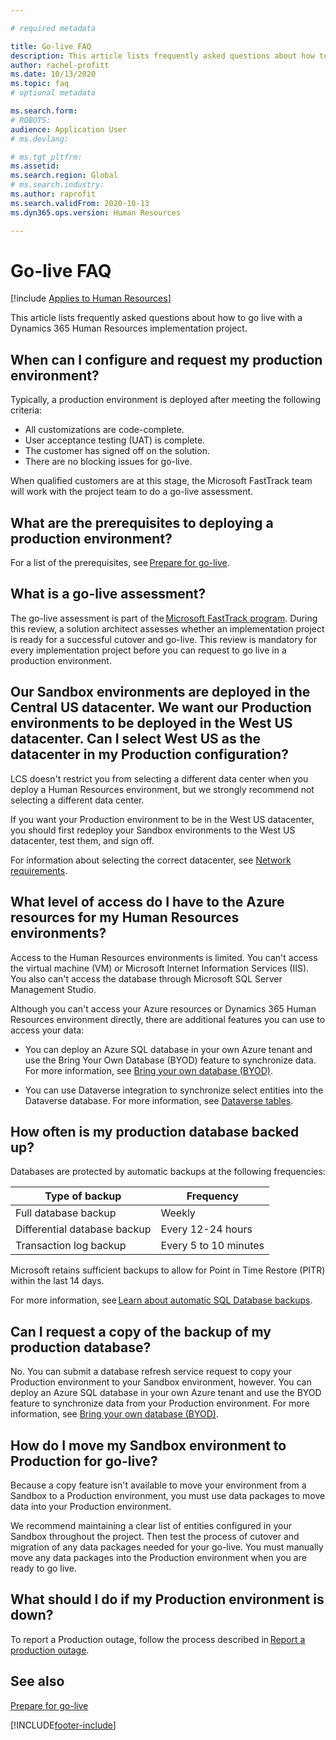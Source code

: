 ```yaml
---

# required metadata

title: Go-live FAQ
description: This article lists frequently asked questions about how to go live with a Dynamics 365 Human Resources implementation project. 
author: rachel-profitt
ms.date: 10/13/2020
ms.topic: faq
# optional metadata

ms.search.form: 
# ROBOTS: 
audience: Application User
# ms.devlang: 

# ms.tgt_pltfrm: 
ms.assetid: 
ms.search.region: Global
# ms.search.industry: 
ms.author: raprofit
ms.search.validFrom: 2020-10-13
ms.dyn365.ops.version: Human Resources

---
```


# Go-live FAQ 

[!include [Applies to Human Resources](../includes/applies-to-hr.md)]



This article lists frequently asked questions about how to go live with a Dynamics 365 Human Resources implementation project. 

## When can I configure and request my production environment? 

Typically, a production environment is deployed after meeting the following criteria:

- All customizations are code-complete.
- User acceptance testing (UAT) is complete.
- The customer has signed off on the solution.
- There are no blocking issues for go-live. 

When qualified customers are at this stage, the Microsoft FastTrack team will work with the project team to do a go-live assessment. 

## What are the prerequisites to deploying a production environment? 

For a list of the prerequisites, see [Prepare for go-live](hr-admin-go-live-prepare.md). 

## What is a go-live assessment?  

The go-live assessment is part of the [Microsoft FastTrack program](/dynamics365/fasttrack/). During this review, a solution architect assesses whether an implementation project is ready for a successful cutover and go-live. This review is mandatory for every implementation project before you can request to go live in a production environment. 

## Our Sandbox environments are deployed in the Central US datacenter. We want our Production environments to be deployed in the West US datacenter. Can I select West US as the datacenter in my Production configuration? 

LCS doesn't restrict you from selecting a different data center when you deploy a Human Resources environment, but we strongly recommend not selecting a different data center.  

If you want your Production environment to be in the West US datacenter, you should first redeploy your Sandbox environments to the West US datacenter, test them, and sign off. 

For information about selecting the correct datacenter, see [Network requirements](../fin-ops-core/fin-ops/get-started/system-requirements.md#network-requirements). 

## What level of access do I have to the Azure resources for my Human Resources environments?  

Access to the Human Resources environments is limited. You can't access the virtual machine (VM) or Microsoft Internet Information Services (IIS). You also can't access the database through Microsoft SQL Server Management Studio. 

Although you can't access your Azure resources or Dynamics 365 Human Resources environment directly, there are additional features you can use to access your data:

- You can deploy an Azure SQL database in your own Azure tenant and use the Bring Your Own Database (BYOD) feature to synchronize data. For more information, see [Bring your own database (BYOD)](../fin-ops-core/dev-itpro/analytics/export-entities-to-your-own-database.md).

- You can use Dataverse integration to synchronize select entities into the Dataverse database. For more information, see [Dataverse tables](hr-developer-entities.md). 

## How often is my production database backed up? 

Databases are protected by automatic backups at the following frequencies:

| Type of backup | Frequency |
| --- | --- |
| Full database backup | Weekly |
| Differential database backup | Every 12-24 hours |
| Transaction log backup | Every 5 to 10 minutes |

Microsoft retains sufficient backups to allow for Point in Time Restore (PITR) within the last 14 days. 

For more information, see [Learn about automatic SQL Database backups](/azure/azure-sql/database/automated-backups-overview?tabs=single-database). 

## Can I request a copy of the backup of my production database? 

No. You can submit a database refresh service request to copy your Production environment to your Sandbox environment, however. You can deploy an Azure SQL database in your own Azure tenant and use the BYOD feature to synchronize data from your Production environment. For more information, see [Bring your own database (BYOD)](../fin-ops-core/dev-itpro/analytics/export-entities-to-your-own-database.md). 

## How do I move my Sandbox environment to Production for go-live? 

Because a copy feature isn't available to move your environment from a Sandbox to a Production environment, you must use data packages to move data into your Production environment.  

We recommend maintaining a clear list of entities configured in your Sandbox throughout the project. Then test the process of cutover and migration of any data packages needed for your go-live. You must manually move any data packages into the Production environment when you are ready to go live. 

## What should I do if my Production environment is down? 

To report a Production outage, follow the process described in [Report a production outage](../fin-ops-core/dev-itpro/lifecycle-services/report-production-outage.md). 

 ## See also

 [Prepare for go-live](hr-admin-go-live-prepare.md)


[!INCLUDE[footer-include](../includes/footer-banner.md)]
